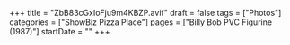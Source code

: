 +++
title = "ZbB83cGxIoFju9m4KBZP.avif"
draft = false
tags = ["Photos"]
categories = ["ShowBiz Pizza Place"]
pages = ["Billy Bob PVC Figurine (1987)"]
startDate = ""
+++
